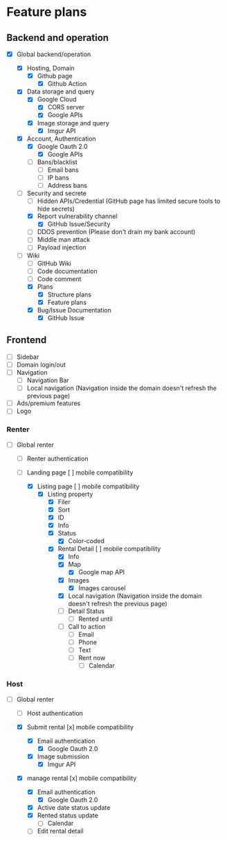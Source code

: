 # Feature plans

## Backend and operation

- [x] Global backend/operation

  - [x] Hosting, Domain
    - [x] Github page
      - [x] Github Action
  
  - [x] Data storage and query
    - [x] Google Cloud
      - [x] CORS server
      - [x] Google APIs
    - [x] Image storage and query
      - [x] Imgur API

  - [x] Account, Authentication
    - [x] Google Oauth 2.0
      - [x] Google APIs
    - [ ] Bans/blacklist
      - [ ] Email bans
      - [ ] IP bans
      - [ ] Address bans

  - [ ] Security and secrete
    - [ ] Hidden APIs/Credential (GitHub page has limited secure tools to hide secrets)
    - [x] Report vulnerability channel
      - [x] GitHub Issue/Security
    - [ ] DDOS prevention (Please don't drain my bank account)
    - [ ] Middle man attack
    - [ ] Payload injection

  - [ ] Wiki
    - [ ] GitHub Wiki
    - [ ] Code documentation
    - [ ] Code comment
    - [x] Plans
      - [x] Structure plans
      - [x] Feature plans
    - [x] Bug/Issue Documentation
      - [x] GitHub Issue

## Frontend

- [ ] Sidebar
- [ ] Domain login/out
- [ ] Navigation
  - [ ] Navigation Bar
  - [ ] Local navigation (Navigation inside the domain doesn't refresh the previous page)
- [ ] Ads/premium features
- [ ] Logo
   
### Renter

- [ ] Global renter
  - [ ] Renter authentication
  
  - [ ] Landing page [ ] mobile compatibility

    - [x] Listing page [ ] mobile compatibility
      - [x] Listing property
        - [x] Filer
        - [x] Sort
        - [x] ID
        - [x] Info
        - [x] Status
          - [x] Color-coded
  
        - [x] Rental Detail [ ] mobile compatibility
          - [x] Info
          - [x] Map
            - [x] Google map API
          - [x] Images
            - [x] Images carousel
          - [x] Local navigation (Navigation inside the domain doesn't refresh the previous page)
          - [ ] Detail Status
            - [ ] Rented until
          - [ ] Call to action
            - [ ] Email
            - [ ] Phone
            - [ ] Text
            - [ ] Rent now
              - [ ] Calendar

### Host
    
- [ ] Global renter
  - [ ] Host authentication
     
  - [x] Submit rental [x] mobile compatibility
    - [x] Email authentication
      - [x] Google Oauth 2.0
    - [x] Image submission
      - [x] Imgur API
     
  - [x] manage rental [x] mobile compatibility
    - [x] Email authentication
      - [x] Google Oauth 2.0
    - [x] Active date status update
    - [x] Rented status update
      - [ ] Calendar
    - [ ] Edit rental detail
